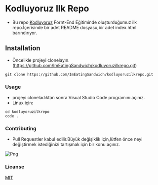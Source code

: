 # Kodluyoruz Ilk Repo
- Bu repo [Kodluyoruz](kodluyoruz.org) Fornt-End Eğitiminde oluşturduğumuz ilk repo.İçerisinde bir adet README dosyasu,bir adet index.html barındırıyor.
  
## Installation
- Öncelikle projeyi clonelayın. (https://github.com/ImEatingSandwich/kodluyoruzilkrepo.git)


```
git clone https://github.com/ImEatingSandwich/kodluyoruzilkrepo.git
```
### Usage
- projeyi cloneladıktan sonra Visual Studio Code programını açınız.
- Linux için:
```
cd kodluyoruzilkrepo
code .
```
### Contributing
- Pull Requestler kabul edilir.Büyük değişiklik için,lütfen önce neyi değiştirmek istediğinizi tartışmak için bir konu açınız.


![Png](https://cdn.discordapp.com/attachments/421323207241367573/1102227348163674182/repo_ornegi.png)


### Licanse

[MIT](https://github.com/ImEatingSandwich/kodluyoruzilkrepo/blob/main/LICENSE)

